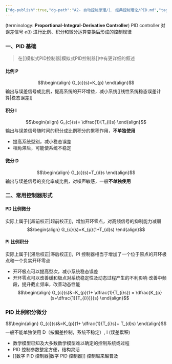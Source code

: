 ```yaml
---
{"dg-publish":true,"dg-path":"A2- 自动控制原理/1. 经典控制理论/PID.md","tags":["Control"],"permalink":"/A2- 自动控制原理/1. 经典控制理论/PID/","dgPassFrontmatter":true,"noteIcon":"","created":"2024-05-21T15:20:27.000+08:00","updated":"2025-05-02T16:45:20.235+08:00"}
---
```


(terminology::**Proportional-Integral-Derivative Controller**)    PID controller 
对误差信号 $e(t)$ 进行比例、积分和微分运算变换后形成的控制规律
### 一、PID 基础
> 在[[模拟式PID控制器\|模拟式PID控制器]]中有更详细的叙述
#### 比例 P 
$$\begin{align}
G_{c}(s)=K_{p}
\end{align}$$
输出与误差信号成比例，提高系统的开环增益，减小系统[[线性系统稳态误差计算\|稳态误差]]
#### 积分 I 
$$\begin{align}
G_{c}(s)= \dfrac{1}{T_{i}s}
\end{align}$$
输出与误差信号随时间的积分成比例积分的累积作用，**不单独使用**
- 提高系统型别，减小稳态误差
- 相角滞后，可能使系统不稳定
#### 微分 D 
$$\begin{align}
G_{c}(s)=T_{d}s
\end{align}$$
输出与误差信号的变化率成比例，对噪声敏感，一般**不单独使用**


### 二、常用控制器形式
#### PD 比例微分
实际上属于[[超前校正\|超前校正]]，增加开环零点，对高频信号的抑制能力减弱
$$\begin{align}
G_{c}(s)=K_{p}(1+T_{d}s)
\end{align}$$
#### PI 比例积分
实际上属于[[滞后校正\|滞后校正]]，PI 控制器相当于增加了一个位于原点的开环极点和一个负实开环零点 
- 开环极点可以提高型次，减小系统稳态误差 
- 开环零点可以改善缓和极点对系统稳定性及动态过程产生的不利影响 
改善中频段，提升截止频率，改善动态性能
$$\begin{align}
G_{c}(s)&=K_{p}(1+ \dfrac{1}{T_{i}s}) = \dfrac{K_{p}(s+\dfrac{1}{T_{i}})}{s}
\end{align}$$

### PID 比例积分微分
$$\begin{align}
G_{c}(s)&=K_{p}(1+ \dfrac{1}{T_{i}s}+ T_{d}s) 
\end{align}$$
一般不能单独使用 D（按偏差控制，系统不稳定）, I (误差累积)
- 数学模型已知及大多数数学模型难以确定的控制系统或过程 
- PID 控制参数整定方便，结构灵活 
- [[数字 PID 控制器\|数字 PID 控制器]] 控制越来越普及

